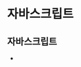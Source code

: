 # 자바스크립트
## 자바스크립트
+ <script>태그사용
 + head 태그 영역
 + body 태그 영역 어디든 가능
+ 외부
  + src 속성 사용
+ ESC6+
  + 화살표 함수 사용
  + 백틱 문자열 사용